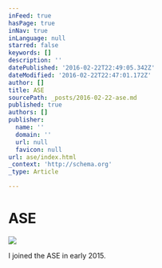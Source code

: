 ```yaml
---
inFeed: true
hasPage: true
inNav: true
inLanguage: null
starred: false
keywords: []
description: ''
datePublished: '2016-02-22T22:49:05.342Z'
dateModified: '2016-02-22T22:47:01.172Z'
author: []
title: ASE
sourcePath: _posts/2016-02-22-ase.md
published: true
authors: []
publisher:
  name: ''
  domain: ''
  url: null
  favicon: null
url: ase/index.html
_context: 'http://schema.org'
_type: Article

---
```

# ASE
![](https://the-grid-user-content.s3-us-west-2.amazonaws.com/6083839c-845c-463a-b625-61d40dfe2bc6.jpg)

I joined the ASE in early 2015\.